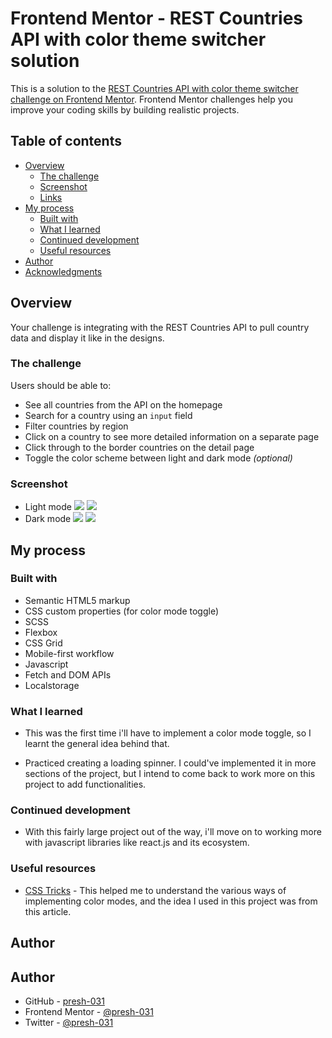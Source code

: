 # Frontend Mentor - REST Countries API with color theme switcher solution

This is a solution to the [REST Countries API with color theme switcher challenge on Frontend Mentor](https://www.frontendmentor.io/challenges/rest-countries-api-with-color-theme-switcher-5cacc469fec04111f7b848ca). Frontend Mentor challenges help you improve your coding skills by building realistic projects.

## Table of contents

- [Overview](#overview)
  - [The challenge](#the-challenge)
  - [Screenshot](#screenshot)
  - [Links](#links)
- [My process](#my-process)
  - [Built with](#built-with)
  - [What I learned](#what-i-learned)
  - [Continued development](#continued-development)
  - [Useful resources](#useful-resources)
- [Author](#author)
- [Acknowledgments](#acknowledgments)

## Overview

Your challenge is integrating with the REST Countries API to pull country data and display it like in the designs.

### The challenge

Users should be able to:

- See all countries from the API on the homepage
- Search for a country using an `input` field
- Filter countries by region
- Click on a country to see more detailed information on a separate page
- Click through to the border countries on the detail page
- Toggle the color scheme between light and dark mode _(optional)_

### Screenshot

- Light mode
  ![](./Screen%20Shot%202022-09-22%20at%2000.17.58.png)
  ![](./Screen%20Shot%202022-09-22%20at%2000.17.52.png)
- Dark mode
  ![](./Screen%20Shot%202022-09-22%20at%2000.18.24.png)
  ![](./Screen%20Shot%202022-09-22%20at%2000.18.28.png)

## My process

### Built with

- Semantic HTML5 markup
- CSS custom properties (for color mode toggle)
- SCSS
- Flexbox
- CSS Grid
- Mobile-first workflow
- Javascript
- Fetch and DOM APIs
- Localstorage

### What I learned

- This was the first time i'll have to implement a color mode toggle, so I learnt the general idea behind that.

- Practiced creating a loading spinner. I could've implemented it in more sections of the project, but I intend to come back to work more on this project to add functionalities.

### Continued development

- With this fairly large project out of the way, i'll move on to working more with javascript libraries like react.js and its ecosystem.

### Useful resources

- [CSS Tricks](https://css-tricks.com/a-complete-guide-to-dark-mode-on-the-web/#aa-using-a-body-class) - This helped me to understand the various ways of implementing color modes, and the idea I used in this project was from this article.

## Author

## Author

- GitHub - [presh-031](https://github.com/presh-031)
- Frontend Mentor - [@presh-031](https://www.frontendmentor.io/profile/presh-031)
- Twitter - [@presh-031](https://twitter.com/Presh_031)
